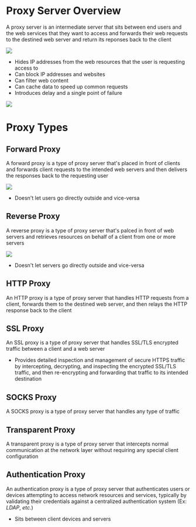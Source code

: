# Proxy Server Overview

A proxy server is an intermediate server that sits between end users and the web services that they want to access and forwards their web requests to the destined web server and return its reponses back to the client

![](https://github.com/JonmarCorpuz/SecondBrain/blob/main/Assets/615635613cd4216f4d4f01d5_web-browsing-with-proxy.png)

* Hides IP addresses from the web resources that the user is requesting access to
* Can block IP addresses and websites
* Can filter web content
* Can cache data to speed up common requests
* Introduces delay and a single point of failure

![](https://github.com/JonmarCorpuz/SecondBrain/blob/main/Assets/Whitespace.png)

# Proxy Types

## Forward Proxy

A forward proxy is a type of proxy server that's placed in front of clients and forwards client requests to the intended web servers and then delivers the responses back to the requesting user 

![](https://github.com/JonmarCorpuz/SecondBrain/blob/main/Assets/Fordward%20Proxy.png)

* Doesn't let users go directly outside and vice-versa

## Reverse Proxy

A reverse proxy is a type of proxy server that's palced in front of web servers and retrieves resources on behalf of a client from one or more servers

![](https://github.com/JonmarCorpuz/SecondBrain/blob/main/Assets/Reverse%20Proxy.png)

* Doesn't let servers go directly outside and vice-versa

## HTTP Proxy

An HTTP proxy is a type of proxy server that handles HTTP requests from a client, forwards them to the destined web server, and then relays the HTTP response back to the client

## SSL Proxy

An SSL proxy is a type of proxy server that handles SSL/TLS encrypted traffic between a client and a web server

* Provides detailed inspection and management of secure HTTPS traffic by intercepting, decrypting, and inspecting the encrypted SSL/TLS traffic, and then re-encrypting and forwarding that traffic to its intended destination

## SOCKS Proxy

A SOCKS proxy is a type of proxy server that handles any type of traffic

## Transparent Proxy

A transparent proxy is a type of proxy server that intercepts normal communication at the network layer without requiring any special client configuration

## Authentication Proxy

An authentication proxy is a type of proxy server that authenticates users or devices attempting to access network resources and services, typically by validating their credentials against a centralized authentication system (Ex: *LDAP*, *etc.*)

* Sits between client devices and servers
